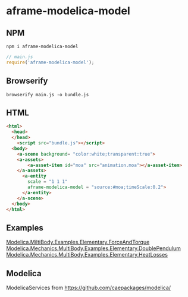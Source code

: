# aframe-modelica-model

## NPM

```
npm i aframe-modelica-model
```

```javascript
// main.js
require('aframe-modelica-model');
```

## Browserify

```
browserify main.js -o bundle.js
```

## HTML

```html
<html>
  <head>
  </head>
    <script src="bundle.js"></script>  
  <body>
    <a-scene background= "color:white;transparent:true">
	<a-assets>
		<a-asset-item id="moa" src="animation.moa"></a-asset-item>
	</a-assets>
      <a-entity
        scale = "1 1 1"
        aframe-modelica-model = "source:#moa;timeScale:0.2">
      </a-entity>
    </a-scene>
  </body>
</html>
```

## Examples
<a href="https://receptive-grill.glitch.me">Modelica.MiltiBody.Examples.Elementary.ForceAndTorque</a>
<a href="https://stump-allosaurus.glitch.me">Modelica.Mechanics.MultiBody.Examples.Elementary.DoublePendulum</a>
<a href="https://shocking-crown.glitch.me">Modelica.Mechanics.MultiBody.Examples.Elementary.HeatLosses</a>

## Modelica

ModelicaServices from
https://github.com/caepackages/modelica/
